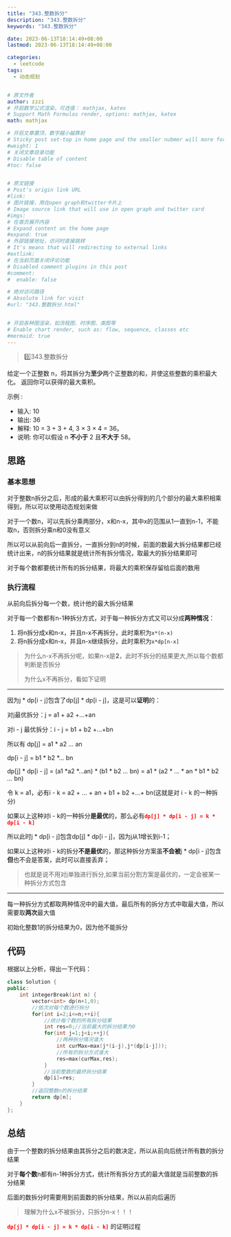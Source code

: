 ```yaml
---
title: "343.整数拆分"
description: "343.整数拆分"
keywords: "343.整数拆分"

date: 2023-06-13T18:14:49+08:00
lastmod: 2023-06-13T18:14:49+08:00

categories:
  - leetcode
tags:
  - 动态规划


# 原文作者
author: zzzi
# 开启数学公式渲染，可选值： mathjax, katex
# Support Math Formulas render, options: mathjax, katex
math: mathjax

# 开启文章置顶，数字越小越靠前
# Sticky post set-top in home page and the smaller nubmer will more forward.
#weight: 1
# 关闭文章目录功能
# Disable table of content
#toc: false


# 原文链接
# Post's origin link URL
#link:
# 图片链接，用在open graph和twitter卡片上
# Image source link that will use in open graph and twitter card
#imgs:
# 在首页展开内容
# Expand content on the home page
#expand: true
# 外部链接地址，访问时直接跳转
# It's means that will redirecting to external links
#extlink:
# 在当前页面关闭评论功能
# Disabled comment plugins in this post
#comment:
#  enable: false

# 绝对访问路径
# Absolute link for visit
#url: "343.整数拆分.html"


# 开启各种图渲染，如流程图、时序图、类图等
# Enable chart render, such as: flow, sequence, classes etc
#mermaid: true
---
```


>:zero:343.整数拆分

给定一个正整数 n，将其拆分为**至少**两个正整数的和，并使这些整数的乘积最大化。 返回你可以获得的最大乘积。

示例 :

- 输入: 10
- 输出: 36
- 解释: 10 = 3 + 3 + 4, 3 × 3 × 4 = 36。
- 说明: 你可以假设 n **不小于** 2 且**不大于** 58。

<!--more-->

## 思路

### 基本思想

对于整数n拆分之后，形成的最大乘积可以由拆分得到的几个部分的最大乘积相乘得到，所以可以使用动态规划来做

对于一个数n，可以先拆分乘两部分，x和n-x，其中x的范围从1一直到n-1，不能取n，否则拆分乘n和0没有意义

所以可以从前向后一直拆分，一直拆分到n的时候，前面的数最大拆分结果都已经统计出来，n的拆分结果就是统计所有拆分情况，取最大的拆分结果即可

对于每个数都要统计所有的拆分结果，将最大的乘积保存留给后面的数用

### 执行流程

从前向后拆分每一个数，统计他的最大拆分结果

对于每一个数都有n-1种拆分方式，对于每一种拆分方式又可以分成**两种情况**：

1. 将n拆分成x和n-x，并且n-x不再拆分，此时乘积为`x*(n-x)`
2. 将n拆分成x和n-x，并且n-x继续拆分，此时乘积为`x*dp[n-x]`

>为什么n-x不再拆分呢，如果n-x是**2**，此时不拆分的结果更大,所以每个数都判断是否拆分
>
>为什么x不再拆分，看如下证明

---

因为j * dp[i - j]包含了dp[j] * dp[i - j]，这是可以**证明**的：

 对j最优拆分：j = a1 + a2 +...+an

对i - j 最优拆分：i - j = b1 + b2 +...+bn

所以有 dp[j] = a1 * a2 *...* an

dp[i - j] = b1 * b2 *... bn

dp[j] * dp[i - j] = (a1 *a2 *...an) * (b1 * b2 *...* bn) = a1 * (a2 * ... * an * b1 * b2 *...* bn) 

令 k = a1，必有i - k = a2 + ... + an + b1 + b2 +...+ bn(这就是对 i - k 的一种拆分) 

如果以上这种对i - k的一种拆分**是最优**的，那么必有<font color=red>**`dp[j] * dp[i - j] = k * dp[i - k]`** </font>

所以此时j * dp[i - j]包含dp[j] * dp[i - j]，因为j从1增长到i-1；

 如果以上这种对i - k的拆分**不是最优**的，那这种拆分方案虽**不会被**j * dp[i - j]包含**但**也不会是答案，此时可以直接丢弃；

> 也就是说不用对j单独进行拆分,如果当前分割方案是最优的，一定会被某一种拆分方式包含

---

每一种拆分方式都取两种情况中的最大值，最后所有的拆分方式中取最大值，所以需要取**两次**最大值

初始化整数1的拆分结果为0，因为他不能拆分

## 代码

根据以上分析，得出一下代码：

```c++
class Solution {
public:
    int integerBreak(int n) {
        vector<int> dp(n+1,0);
        //依次对每个数进行拆分
        for(int i=2;i<=n;++i){
            //统计每个数的所有拆分结果
            int res=0;//当前最大的拆分结果为0
            for(int j=1;j<i;++j){
                //两种拆分情况谁大
                int curMax=max(j*(i-j),j*(dp[i-j]));
                //所有的拆分方式谁大
                res=max(curMax,res);
            }
            //当前整数的最终拆分结果
            dp[i]=res;
        }
        //返回整数n的拆分结果
        return dp[n];
    }
};
```

## 总结

由于一个整数的拆分结果由其拆分之后的数决定，所以从前向后统计所有数的拆分结果

对于**每个数**n都有n-1种拆分方式，统计所有拆分方式的最大值就是当前整数的拆分结果

后面的数拆分时需要用到前面数的拆分结果，所以从前向后遍历

> 理解为什么x不被拆分，只拆分n-x！！！

<font color=red>**`dp[j] * dp[i - j] = k * dp[i - k]`** </font>的证明过程

